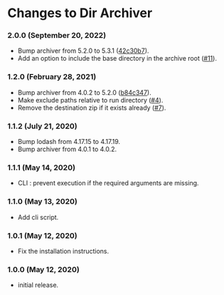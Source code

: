 # Changes to Dir Archiver

### 2.0.0 (September 20, 2022)

* Bump archiver from 5.2.0 to 5.3.1 ([42c30b7](https://github.com/Ismail-elkorchi/dir-archiver/commit/42c30b7a3b7fa0b3101e21559f1774f45d2f06ce)).
* Add an option to include the base directory in the archive root ([#11](https://github.com/Ismail-elkorchi/dir-archiver/pull/11)).

### 1.2.0 (February 28, 2021)

* Bump archiver from 4.0.2 to 5.2.0 ([b84c347](https://github.com/Ismail-elkorchi/dir-archiver/commit/b84c34731617c57b7c439f15910fcc8fa00747b2)).
* Make exclude paths relative to run directory ([#4](https://github.com/Ismail-elkorchi/dir-archiver/pull/4)).
* Remove the destination zip if it exists already ([#7](https://github.com/Ismail-elkorchi/dir-archiver/pull/7)).

### 1.1.2 (July 21, 2020)

* Bump lodash from 4.17.15 to 4.17.19.
* Bump archiver from 4.0.1 to 4.0.2.

### 1.1.1 (May 14, 2020)

* CLI : prevent execution if the required arguments are missing.

### 1.1.0 (May 13, 2020)

* Add cli script.

### 1.0.1 (May 12, 2020)

* Fix the installation instructions.

### 1.0.0 (May 12, 2020)

* initial release.